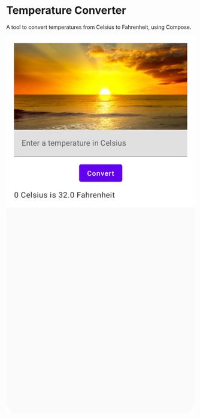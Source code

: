 # Temperature Converter

A tool to convert temperatures from Celsius to Fahrenheit, using Compose.

<p align="center">
<img src="screenshot.png" style="width:528px;max-width: 100%;">
</p>


